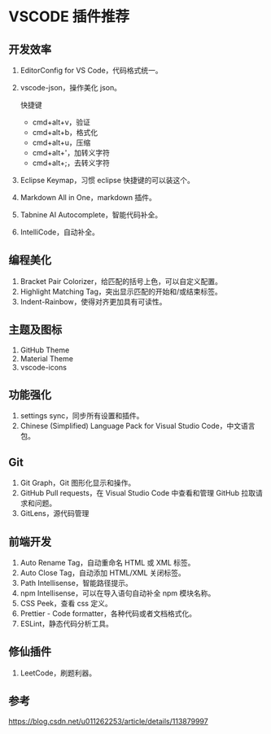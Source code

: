 # VSCODE 插件推荐


## 开发效率

1. EditorConfig for VS Code，代码格式统一。
2. vscode-json，操作美化 json。

   快捷键

   - cmd+alt+v，验证
   - cmd+alt+b，格式化
   - cmd+alt+u，压缩
   - cmd+alt+'，加转义字符
   - cmd+alt+;，去转义字符

3. Eclipse Keymap，习惯 eclipse 快捷键的可以装这个。
4. Markdown All in One，markdown 插件。
5. Tabnine AI Autocomplete，智能代码补全。
6. IntelliCode，自动补全。

## 编程美化

1. Bracket Pair Colorizer，给匹配的括号上色，可以自定义配置。
2. Highlight Matching Tag，突出显示匹配的开始和/或结束标签。
3. Indent-Rainbow，使得对齐更加具有可读性。

## 主题及图标

1. GitHub Theme
2. Material Theme
3. vscode-icons

## 功能强化

1. settings sync，同步所有设置和插件。
2. Chinese (Simplified) Language Pack for Visual Studio Code，中文语言包。

## Git

1. Git Graph，Git 图形化显示和操作。
2. GitHub Pull requests，在 Visual Studio Code 中查看和管理 GitHub 拉取请求和问题。
3. GitLens，源代码管理

## 前端开发

1. Auto Rename Tag，自动重命名 HTML 或 XML 标签。
2. Auto Close Tag，自动添加 HTML/XML 关闭标签。
3. Path Intellisense，智能路径提示。
4. npm Intellisense，可以在导入语句自动补全 npm 模块名称。
5. CSS Peek，查看 css 定义。
6. Prettier - Code formatter，各种代码或者文档格式化。
7. ESLint，静态代码分析工具。

## 修仙插件

1. LeetCode，刷题利器。

## 参考

https://blog.csdn.net/u011262253/article/details/113879997

